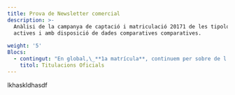 ```yaml
---
title: Prova de Newsletter comercial
description: >-
  Anàlisi de la campanya de captació i matriculació 20171 de les tipologies
  actives i amb disposició de dades comparatives comparatives.
   
weight: '5'
Blocs:
  - contingut: "En global,\_**1a matrícula**, continuem per sobre de l’any passat, tenim un\_**\\+29,7% d’impactes**, un\\*\\*\\+24,4% d’accessos\\*\\*\_i estem a un\_**\\+25,2%**\_per sobre en\_**matrícules.**\n\nEn el total de\_**T.O. 1a Matrícula**\_portem xx.xxx matrícules mentre que a les\_ mateixes dates de l’any passat portàvem x.xxx.\n\nA nivell global de Graus, estem per sobre de l’any passat (\\+12,5%), amb creixement tant a Catalunya (\\+7,8%), com a Resta Espanya (\\+23,5%) com Internacional (\\+17,9%).\n\nHi ha tres Graus que ja han assolit l'objectiu. El nou grau d’Arts \_arribant a les xxx matrícules, \_el Grau de Relacions Internacionals amb xxx matrícules i Disseny i creació digital amb xxx.\n\nEn quant a MU, tenim x que han assolit ja els objectius de Matrícula, el MU Dificultats de l’Aprenentatge, el MU Bioinformàtica i Bioestadística, el MU de Psicopedagogia, el MU de Ciències de les dades , MU de Direcció i Gestió e Recursos Humans, i MU\_Seguretat de les tecnologies de la informació\n\nPel que fa a\_**Rematrícula**, en global estem a un \\+11,4% de creixement en vers a l’any passat i mig punt per sobre respecte el \_nivell d’assoliment que l’any passat. Tot i que afecta a un número reduït de matrícules, comentar que dilluns va començar la rematrícula dels LRU i portem xx matrícules que encara no estan registrades a l'informe.\n\n* **GRAUS – 1a Matrícula**\n\nAquesta setmana el ritme de matrícules \_ha estat superior al de l’any passat i continuem amb dades positives.\n\n**portem x.xxx matrícules mentre que l’any passat teníem x.xxx.**\n\nTenim un \\+23,5% més\_**d’interessats**\_en vers a l’any passat, estem a un \\+11,1% en\_**Accessos**, hem millorat en vers a la setmana passada i a un \\+12,5% en\\*\\*\_matrícules,\_\_\\*\\*hem millorat també en vers a la setmana passada,\_\_tot i aquesta millora, continuem amb 4 graus amb diferencies de més de xx matrícules per sota\_ en ves a l’any passat. 3 d’aquest Graus son d’alt volum de matriculació, Criminologia, Economia i Tecnologies de Telecomunicació, i hi ha 1 amb aquest volum de pèrdua que té objectiu de menys volum, Ciències Socials.\n\nDestacar respecte dels 2 Graus nous \_el Grau D’Arts que ja ha superat l’objectiu amb xxx matrícules i al grau de Relacions Internacionals que també supera l'objectiu amb xxx matrícules.\n\nDestacar també el Grau en\_Disseny i creació digital amb xxx matrícules també supera l'objectiu amb un assoliment del 108%.\n\nSi analitzem l’evolució de les matrícules per\_**zona geogràfica**\_observem estem en positiu en totes les zones geogràfiques:.\n\n**Catalunya**: Portem x.xxx matrícules i l’any passat x.xxx.\n\n**Resta d’Espanya**: Estem per sobre de l’any passat, portem x.xxx matrícules en vers a les x.xxx que portàvem l’any passat.\n\n**Internacional**: Estem per sobre en vers a l’any passat en aquesta zona geogràfica. Portem xxx matrícules mentre que l’any passat teníem xxx.\n\nEl pes per zona geogràfica ha variat un punt, igual que el semestre passat, en benefici de Catalunya respecte la setmana passada.\n\nEl 74% de la matrícula de Grau la trobem concentrada a Europa.\n\n* **MU -\_ 1a Matrícula**\n\nMalgrat aquesta setmana el ritme ha estat un mica inferior, continuem amb un bon ritme de matriculació dels MU,\_portem x.xxx matrícules mentre que l’any passat portàvem x.xxx**.**\n\nTenim un \\+39,5% més\_**d’interessats**\_en vers a l’any passat,\_s’ha reduït respecte la setmana passada.\n\nEstem a un\_**\\+52,5% de matrícules**\_i\_s’ha reduït respecte la setmana passada.\n\nSi analitzem l’evolució de les matricules per\_**zona geogràfica**\_l’evolució és\_ positiva en totes les zones:\n\n**Catalunya**: Portem x.xxx matrícules en vers a les x.xxx de l’any passat.\n\n**Resta d’Espanya**: Portem x.xxx matrícules en vers a les x.xxx que portàvem l’any passat.\n\n**Internacional**: actualment portem xxx matrícules en vers les xxx que teníem l’any passat.\n\nEl 43% de la matrícula internacional prové de Latam i un 46% d’Europa. Creix el pes d'Amèrica de l Nord que passa d'aportar el 2% al 5% enguany.\n\nPel que fa a Colòmbia,\_ l’Efecte de les beques d'ICETEX es veurà a partir 7 de setembre, data a partir de la quan es comunicarà la resolució definitiva de les beques als candidats.\n\n* **GRAUS – Rematrícula**\n\nEstem per sobre respecte l’any passat en un\_**\\+7,6%**, i un punt per sobre d’assoliment (96,8% vs 95,6%).\n\n* **MU -\_ Rematrícula**\n\nTenim un creixement del\_\\*\\*\\+41,9%\_\\*\\*i continuem 4 punts per sobre en assoliment en vers a l’any passat.\\*\\*\\*\\*"
    titol: Titulacions Oficials
---
```

lkhaskldhasdf



